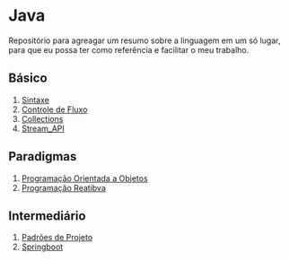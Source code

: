 # Java 
Repositório para agreagar um resumo sobre a linguagem em um só lugar, para que eu possa ter como referência e facilitar o meu trabalho.

## Básico

1. [Sintaxe](https://github.com/lelia-salles/java/tree/main/Sintaxe)
2. [Controle de Fluxo](https://github.com/lelia-salles/java/tree/main/Controle-de-Fluxo)
3. [Collections](https://github.com/lelia-salles/java/tree/main/Collections)
4. [Stream_API](https://github.com/lelia-salles/java/tree/main/Stream_API)

## Paradigmas

1. [Programação Orientada a Objetos](https://github.com/lelia-salles/java/tree/main/ProgramacaoOrientada-a-Objetos(POO))
2. [Programação Reatibva](https://github.com/lelia-salles/java/tree/main/ProgramacaoReativa/Reactor-Webflux)

## Intermediário

1. [Padrões de Projeto](https://github.com/lelia-salles/java/tree/main/Padroes-de-Projeto)
2. [Springboot](https://github.com/lelia-salles/java/tree/main/Springboot)
